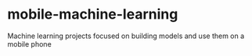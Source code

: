 # mobile-machine-learning
Machine learning projects focused on building models and use them on a mobile phone
